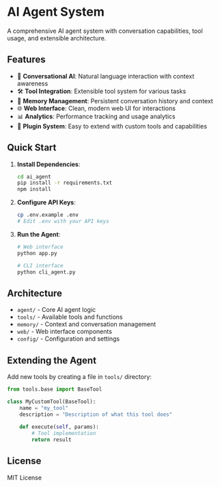 # AI Agent System

A comprehensive AI agent system with conversation capabilities, tool usage, and extensible architecture.

## Features

- 🤖 **Conversational AI**: Natural language interaction with context awareness
- 🛠️ **Tool Integration**: Extensible tool system for various tasks
- 💾 **Memory Management**: Persistent conversation history and context
- 🌐 **Web Interface**: Clean, modern web UI for interactions
- 📊 **Analytics**: Performance tracking and usage analytics
- 🔌 **Plugin System**: Easy to extend with custom tools and capabilities

## Quick Start

1. **Install Dependencies**:
   ```bash
   cd ai_agent
   pip install -r requirements.txt
   npm install
   ```

2. **Configure API Keys**:
   ```bash
   cp .env.example .env
   # Edit .env with your API keys
   ```

3. **Run the Agent**:
   ```bash
   # Web interface
   python app.py
   
   # CLI interface
   python cli_agent.py
   ```

## Architecture

- `agent/` - Core AI agent logic
- `tools/` - Available tools and functions
- `memory/` - Context and conversation management
- `web/` - Web interface components
- `config/` - Configuration and settings

## Extending the Agent

Add new tools by creating a file in `tools/` directory:

```python
from tools.base import BaseTool

class MyCustomTool(BaseTool):
    name = "my_tool"
    description = "Description of what this tool does"
    
    def execute(self, params):
        # Tool implementation
        return result
```

## License

MIT License